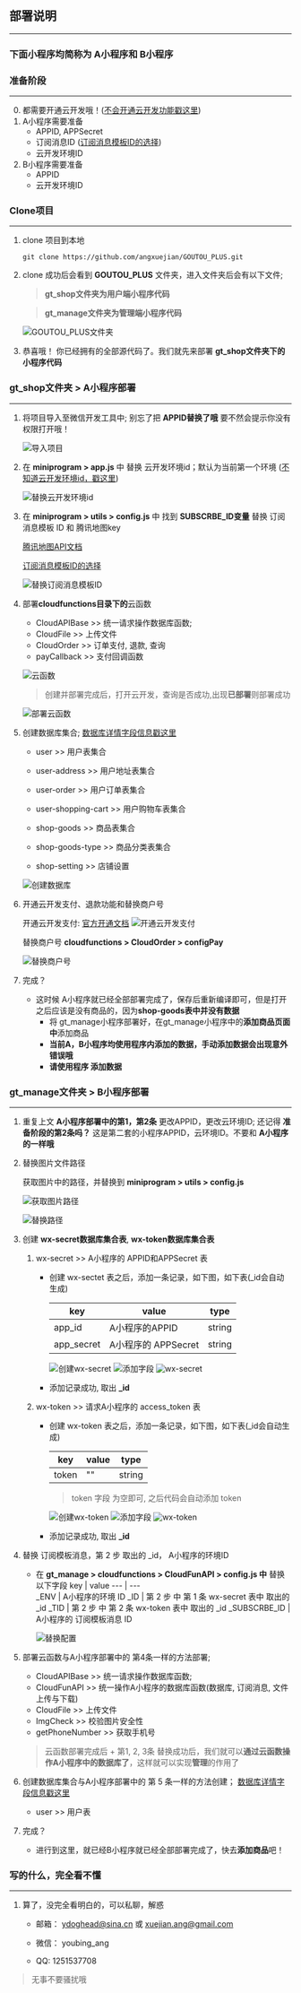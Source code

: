 ## 部署说明
---
### 下面小程序均简称为 A小程序和 B小程序
### 准备阶段
---
0. 都需要开通云开发哦！([不会开通云开发功能戳这里](./wxCloudDevelopment))
1. A小程序需要准备
    - APPID, APPSecret
    - 订阅消息ID ([订阅消息模板ID的选择](./wxSubscribeMessage.md))
    - 云开发环境ID
2. B小程序需要准备
    - APPID
    - 云开发环境ID


### Clone项目
---
1. clone 项目到本地
    ```
    git clone https://github.com/angxuejian/GOUTOU_PLUS.git
    ```
2. clone 成功后会看到 **GOUTOU_PLUS** 文件夹，进入文件夹后会有以下文件;
    > **gt_shop文件夹为用户端小程序代码**

    > **gt_manage文件夹为管理端小程序代码**

    ![GOUTOU_PLUS文件夹](./img/a.png)

5. 恭喜哦！ 你已经拥有的全部源代码了。我们就先来部署 **gt_shop文件夹下的小程序代码**

### gt_shop文件夹 > A小程序部署
---
1. 将项目导入至微信开发工具中; 别忘了把 **APPID替换了哦** 要不然会提示你没有权限打开哦！

    ![导入项目](./img/d.png)

2. 在 **miniprogram > app.js** 中 替换 云开发环境id；默认为当前第一个环境 ([不知道云开发环境id，戳这里](./wxCloudDevelopment))

    ![替换云开发环境id](./img/g.png)

3. 在 **miniprogram > utils > config.js** 中 找到 **SUBSCRBE_ID变量** 替换 订阅消息模板 ID 和 腾讯地图key

     [腾讯地图API文档](https://lbs.qq.com/miniProgram/jsSdk/jsSdkGuide/jsSdkOverview) 

     [订阅消息模板ID的选择](./wxSubscribeMessage)

    ![替换订阅消息模板ID](./img/o.png)

4. 部署**cloudfunctions目录下的**云函数
    - CloudAPIBase >> 统一请求操作数据库函数; 
    - CloudFile    >> 上传文件
    - CloudOrder   >> 订单支付, 退款, 查询
    - payCallback  >> 支付回调函数
    
    ![云函数](./img/h.png)

    > 创建并部署完成后，打开云开发，查询是否成功,出现**已部署**则部署成功

    ![部署云函数](./img/i.png)

5. 创建数据库集合; [数据库详情字段信息戳这里](./wxDatabaseInfo)
    - user               >> 用户表集合

    - user-address       >> 用户地址表集合
    - user-order         >> 用户订单表集合
    - user-shopping-cart >> 用户购物车表集合
    - shop-goods         >> 商品表集合
    - shop-goods-type    >> 商品分类表集合
    - shop-setting       >> 店铺设置

    ![创建数据库](./img/j.png)

6. 开通云开发支付、退款功能和替换商户号
   
   开通云开发支付: [官方开通文档](https://developers.weixin.qq.com/miniprogram/dev/wxcloud/guide/wechatpay.html)
   ![开通云开发支付](./img/w.png)

   替换商户号 **cloudfunctions > CloudOrder > configPay**

   ![替换商户号](./img/x.png)

7. 完成？
    - 这时候 A小程序就已经全部部署完成了，保存后重新编译即可，但是打开之后应该是没有商品的，因为**shop-goods表中并没有数据**
        - 将 gt_manage小程序部署好，在gt_manage小程序中的**添加商品页面中**添加商品
        - **当前A，B小程序均使用程序内添加的数据，手动添加数据会出现意外错误哦**
        - **请使用程序 添加数据**

### gt_manage文件夹 > B小程序部署
----

1. 重复上文 **A小程序部署中的第1，第2条**  更改APPID，更改云环境ID; 还记得 **准备阶段的第2条吗？** 这是第二套的小程序APPID，云环境ID。不要和 **A小程序的一样哦**

2. 替换图片文件路径
    
    获取图片中的路径，并替换到 **miniprogram > utils > config.js**

    ![获取图片路径](./img/y.png)

    ![替换路径](./img/z.png)

3. 创建 **wx-secret数据库集合表**,  **wx-token数据库集合表**
    1. wx-secret >> A小程序的 APPID和APPSecret 表
        - 创建 wx-sectet 表之后，添加一条记录，如下图，如下表(_id会自动生成)

            key       | value               | type  
            ---       | ---                 | ---   
            app_id    | A小程序的APPID       | string
            app_secret| A小程序的 APPSecret  | string 
            
            ![创建wx-secret](./img/s.png)
            ![添加字段](./img/u.png)
            ![wx-secret](./img/p.png)
        - 添加记录成功, 取出 **_id**

    2. wx-token >> 请求A小程序的 access_token 表
        - 创建 wx-token 表之后，添加一条记录，如下图，如下表(_id会自动生成)
          
          key       | value| type  
          ---       | ---  | ---   
          token     | ""   | string

            > token 字段 为空即可, 之后代码会自动添加 token

            ![创建wx-token](./img/t.png)
            ![添加字段](./img/v.png)
            ![wx-token](./img/q.png)
        - 添加记录成功, 取出 **_id**

4. 替换 订阅模板消息，第 2 步 取出的 _id， A小程序的环境ID

    - 在 **gt_manage > cloudfunctions > CloudFunAPI > config.js 中** 替换以下字段
        key          | value
        ---          | ---  
        _ENV         | A小程序的环境 ID
        _ID          | 第 2 步 中 第 1 条 wx-secret 表中 取出的 _id
        _TID         | 第 2 步 中 第 2 条 wx-token 表中 取出的 _id
        _SUBSCRBE_ID | A小程序的 订阅模板消息 ID

        ![替换配置](./img/r.png)

5. 部署云函数与A小程序部署中的 第4条一样的方法部署; 
    - CloudAPIBase >> 统一请求操作数据库函数;
    - CloudFunAPI >> 统一操作A小程序的数据库函数(数据库, 订阅消息, 文件上传与下载)
    - CloudFile >> 上传文件
    - ImgCheck >> 校验图片安全性
    - getPhoneNumber >> 获取手机号
    > 云函数部署完成后 + 第1, 2, 3条 替换成功后，我们就可以**通过云函数操作A小程序中的数据库了**，这样就可以实现**管理**的作用了

6. 创建数据库集合与A小程序部署中的 第 5 条一样的方法创建； [数据库详情字段信息戳这里](./wxDatabaseInfo)
    - user >> 用户表

7. 完成？
    - 进行到这里，就已经B小程序就已经全部部署完成了，快去**添加商品**吧！


### 写的什么，完全看不懂
---
1. 算了，没完全看明白的，可以私聊，解惑

    - 邮箱： ydoghead@sina.cn 或 xuejian.ang@gmail.com

    - 微信： youbing_ang
    
    - QQ:   1251537708

> 无事不要骚扰哦
